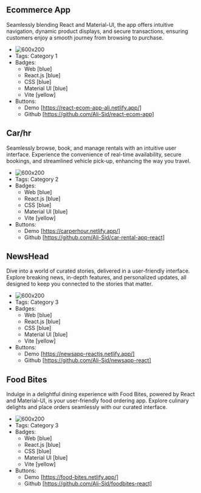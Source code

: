 ## Ecommerce App
 Seamlessly blending React and Material-UI, the app offers intuitive navigation, dynamic product displays, and secure transactions, ensuring customers enjoy a smooth journey from browsing to purchase.
- ![600x200](https://res.cloudinary.com/dr1pmtefx/image/upload/f_auto,q_auto/ywlo4q7gdgw4sd4v9srr)
- Tags: Category 1
- Badges:
  - Web [blue]
  - React.js [blue]
  - CSS [blue]
  - Material UI [blue]
  - Vite [yellow]
- Buttons:
  - Demo [https://react-ecom-app-ali.netlify.app/]
  - Github [https://github.com/Ali-Sid/react-ecom-app]

## Car/hr
Seamlessly browse, book, and manage rentals with an intuitive user interface. Experience the convenience of real-time availability, secure bookings, and streamlined vehicle pick-up, enhancing the way you travel.
- ![600x200](https://res.cloudinary.com/dr1pmtefx/image/upload/f_auto,q_auto/b56qewsmbsmsbglv1wmg)
- Tags: Category 2
- Badges:
  - Web [blue]
  - React.js [blue]
  - CSS [blue]
  - Material UI [blue]
  - Vite [yellow]
- Buttons:
  - Demo [https://carperhour.netlify.app/]
  - Github [https://github.com/Ali-Sid/car-rental-app-react]

## NewsHead
Dive into a world of curated stories, delivered in a user-friendly interface. Explore breaking news, in-depth features, and personalized updates, all designed to keep you connected to the stories that matter.
- ![600x200](https://res.cloudinary.com/dr1pmtefx/image/upload/f_auto,q_auto/ebwkeljmi0xmmynl6xei)
- Tags: Category 3
- Badges:
  - Web [blue]
  - React.js [blue]
  - CSS [blue]
  - Material UI [blue]
  - Vite [yellow]
- Buttons:
  - Demo [https://newsapp-reactjs.netlify.app/]
  - Github [https://github.com/Ali-Sid/newsapp-react]

## Food Bites
Indulge in a delightful dining experience with Food Bites, powered by React and Material-UI, is your user-friendly food ordering app. Explore culinary delights and place orders seamlessly with our curated interface.
- ![600x200](https://res.cloudinary.com/dr1pmtefx/image/upload/v1693778007/Screenshot_2023-09-04_032234_lz9wr9.png)
- Tags: Category 3
- Badges:
  - Web [blue]
  - React.js [blue]
  - CSS [blue]
  - Material UI [blue]
  - Vite [yellow]
- Buttons:
  - Demo [https://food-bites.netlify.app/]
  - Github [https://github.com/Ali-Sid/foodbites-react]